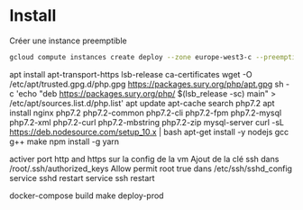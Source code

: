 # Install

Créer une instance preemptible

```bash
gcloud compute instances create deploy --zone europe-west3-c --preemptible

```


apt install apt-transport-https lsb-release ca-certificates
wget -O /etc/apt/trusted.gpg.d/php.gpg https://packages.sury.org/php/apt.gpg
sh -c 'echo "deb https://packages.sury.org/php/ $(lsb_release -sc) main" > /etc/apt/sources.list.d/php.list'
apt update
apt-cache search php7.2
apt install nginx php7.2 php7.2-common php7.2-cli php7.2-fpm php7.2-mysql php7.2-xml php7.2-curl php7.2-mbstring php7.2-zip  mysql-server
curl -sL https://deb.nodesource.com/setup_10.x | bash
apt-get install -y nodejs gcc g++ make
npm install -g yarn




activer port http and https sur la config de la vm
Ajout de la clé ssh dans /root/.ssh/authorized_keys
Allow permit root true dans /etc/ssh/sshd_config
service sshd restart
service ssh restart


docker-compose build
make deploy-prod